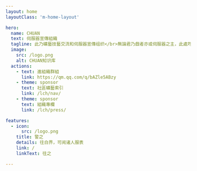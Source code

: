```yaml
---
layout: home
layoutClass: 'm-home-layout'

hero:
  name: CHUAN
  text: 伺服器宣傳組織
  tagline: 此乃礦藝技藝交流和伺服器宣傳组织</br>無論君乃戲者亦或伺服器之主，此處均為風水寶地
  image:
    src: /logo.png
    alt: CHUAN知识库
  actions:
    - text: 進組織群組
      link: https://qm.qq.com/q/bAZle5ABzy
    - theme: sponsor
      text: 社區礦藝索引
      link: /lch/nav/
    - theme: sponsor
      text: 組織專欄
      link: /lch/press/

features:
  - icon:
      src: /logo.png
    title: 警之
    details: 往白界，可阅诸人服表
    link: /
    linkText: 往之

---
```


<style>
/*愛之魔力轉圈*/
.m-home-layout .image-src:hover {
  transform: translate(-50%, -50%) rotate(666turn);
  transition: transform 59s 1s cubic-bezier(0.3, 0, 0.8, 1);
}

.m-home-layout .details small {
  opacity: 0.8;
}

.m-home-layout .bottom-small {
  display: block;
  margin-top: 2em;
  text-align: right;
}
</style>
<confetti />
